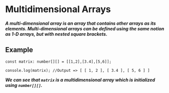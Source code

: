# Multidimensional Arrays
***A multi-dimensional array is an array that contains other arrays as its elements. Multi-dimensional arrays can be defined using the same notion as 1-D arrays, but with nested square brackets.***

## Example

`const matrix: number[][] = [[1,2],[3.4],[5,6]];`

`console.log(matrix); //Output => [ [ 1, 2 ], [ 3.4 ], [ 5, 6 ] ]`

***We can see that `matrix` is a multidimensional array which is initialized using `number[][]`.***